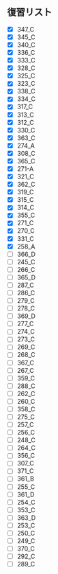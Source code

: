 ## 復習リスト

- [x] 347_C
- [x] 345_C
- [x] 340_C
- [x] 336_C
- [x] 333_C
- [x] 328_C
- [x] 325_C
- [x] 323_C
- [x] 338_C
- [x] 334_C
- [x] 317_C
- [x] 313_C
- [x] 312_C
- [x] 330_C
- [x] 363_C
- [x] 274_A
- [x] 308_C
- [x] 365_C
- [x] 271-A
- [x] 321_C
- [x] 362_C
- [x] 319_C
- [x] 315_C
- [x] 314_C
- [x] 355_C
- [x] 271_C
- [x] 270_C
- [x] 331_C
- [x] 258_A
- [ ] 366_D
- [ ] 245_C
- [ ] 266_C
- [ ] 365_D
- [ ] 287_C
- [ ] 286_C
- [ ] 279_C
- [ ] 278_C
- [ ] 369_D
- [ ] 277_C
- [ ] 274_C
- [ ] 273_C
- [ ] 269_C
- [ ] 268_C
- [ ] 367_C
- [ ] 267_C
- [ ] 359_C
- [ ] 288_C
- [ ] 262_C
- [ ] 260_C
- [ ] 358_C
- [ ] 275_C
- [ ] 257_C
- [ ] 256_C
- [ ] 248_C
- [ ] 264_C
- [ ] 356_C
- [ ] 307_C
- [ ] 371_C
- [ ] 361_B
- [ ] 255_C
- [ ] 361_D
- [ ] 254_C
- [ ] 353_C
- [ ] 363_D
- [ ] 253_C
- [ ] 250_C
- [ ] 249_C
- [ ] 370_C
- [ ] 292_C
- [ ] 289_C
